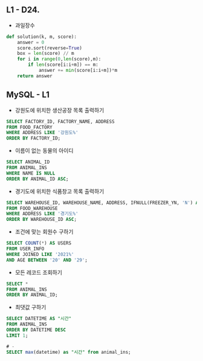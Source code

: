 ## L1 - D24.
- 과일장수
```python
def solution(k, m, score):
    answer = 0
    score.sort(reverse=True)
    box = len(score) // m
    for i in range(0,len(score),m):
        if len(score[i:i+m]) == m:
            answer += min(score[i:i+m])*m 
    return answer
```

## MySQL - L1
- 강원도에 위치한 생산공장 목록 출력하기
```sql
SELECT FACTORY_ID, FACTORY_NAME, ADDRESS
FROM FOOD_FACTORY
WHERE ADDRESS LIKE '강원도%'
ORDER BY FACTORY_ID;
```

- 이름이 없는 동물의 아이디
```sql
SELECT ANIMAL_ID
FROM ANIMAL_INS
WHERE NAME IS NULL
ORDER BY ANIMAL_ID ASC;
```

- 경기도에 위치한 식품창고 목록 출력하기
```sql
SELECT WAREHOUSE_ID, WAREHOUSE_NAME, ADDRESS, IFNULL(FREEZER_YN, 'N') AS FREEZER_YN
FROM FOOD_WAREHOUSE
WHERE ADDRESS LIKE '경기도%'
ORDER BY WAREHOUSE_ID ASC;
```

- 조건에 맞는 회원수 구하기
```sql
SELECT COUNT(*) AS USERS
FROM USER_INFO
WHERE JOINED LIKE '2021%'
AND AGE BETWEEN '20' AND '29';
```

- 모든 레코드 조회하기
```sql
SELECT *
FROM ANIMAL_INS
ORDER BY ANIMAL_ID;
```

- 최댓값 구하기
```sql
SELECT DATETIME AS "시간"
FROM ANIMAL_INS
ORDER BY DATETIME DESC
LIMIT 1;

# -
SELECT max(datetime) as "시간" from animal_ins;
```

